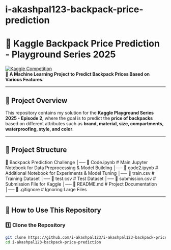 # i-akashpal123-backpack-price-prediction
# 🎒 Kaggle Backpack Price Prediction - Playground Series 2025

[![Kaggle Competition](https://img.shields.io/badge/Kaggle-Competition-blue.svg)](https://www.kaggle.com/competitions/playground-series-s5e2)  
🚀 **A Machine Learning Project to Predict Backpack Prices Based on Various Features.**

---

## 📌 **Project Overview**
This repository contains my solution for the **Kaggle Playground Series 2025 - Episode 2**, where the goal is to predict the **price of backpacks** based on different attributes such as **brand, material, size, compartments, waterproofing, style, and color**.

---

## 📂 **Project Structure**
📁 Backpack Prediction Challenge │── 📄 Code.ipynb # Main Jupyter Notebook for Data Preprocessing & Model Building │── 📄 code2.ipynb # Additional Notebook for Experiments & Model Tuning │── 📄 train.csv # Training Dataset │── 📄 test.csv # Test Dataset │── 📄 submission.csv # Submission File for Kaggle │── 📄 README.md # Project Documentation │── 📄 .gitignore # Ignoring Large Files


---

## 🚀 **How to Use This Repository**
### **1️⃣ Clone the Repository**
```sh
git clone https://github.com/i-akashpal123/i-akashpal123-backpack-price-prediction.git
cd i-akashpal123-backpack-price-prediction
